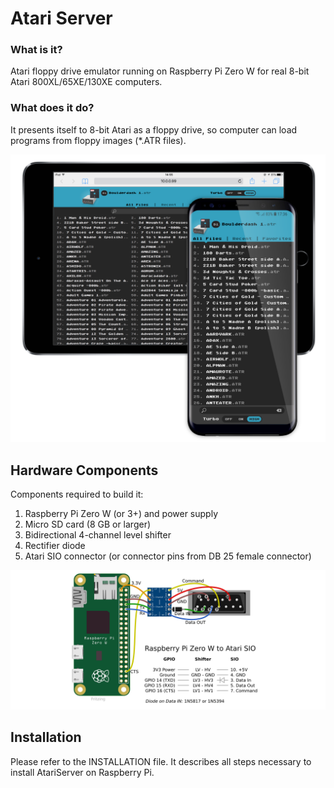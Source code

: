 # Atari Server

### What is it?
Atari floppy drive emulator running on Raspberry Pi Zero W for real 8-bit Atari 800XL/65XE/130XE computers.

### What does it do?
It presents itself to 8-bit Atari as a floppy drive, so computer can load programs from floppy images (*.ATR files).

![Selecting files for Atari to load from smartphone](/doc/images/screenshot.png?raw=true "Selecting files to load.")

## Hardware Components

Components required to build it:
1. Raspberry Pi Zero W (or 3+) and power supply
1. Micro SD card (8 GB or larger)
1. Bidirectional 4-channel level shifter
1. Rectifier diode
1. Atari SIO connector (or connector pins from DB 25 female connector)

![Schematic](/doc/images/breadboard.png?raw=true "Schematic")

## Installation

Please refer to the INSTALLATION file. It describes all steps necessary to install AtariServer on Raspberry Pi.
